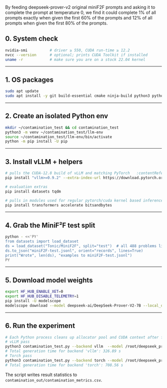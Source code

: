 By feeding deepseek-prover-v2 original miniF2F prompts and asking it to complete the prompt at temperature 0, we find it could complete 1% of all prompts exactly when given the first 60% of the prompts and 12% of all prompts when given the first 80% of the prompts.

## 0.  System check

```bash
nvidia-smi          # driver ≥ 550, CUDA run‑time ≥ 12.2
nvcc --version      # optional; prints CUDA Toolkit if installed
uname -r            # make sure you are on a stock 22.04 kernel
```

---

## 1.  OS packages

```bash
sudo apt update
sudo apt install -y git build-essential cmake ninja-build python3 python3-venv python3-dev
```

---

## 2.  Create an isolated Python env

```bash
mkdir ~/contamination_test && cd contamination_test
python3 -m venv ~/contamination_test/llm-env
source ~/contamination_test/llm-env/bin/activate
python -m pip install -U pip
```

---

## 3.  Install vLLM + helpers

```bash
# pulls the CUDA‑12.8 build of vLLM and matching PyTorch   :contentReference[oaicite:1]{index=1}
pip install "vllm>=0.9.2" --extra-index-url https://download.pytorch.org/whl/cu128

# evaluation extras
pip install datasets tqdm

# pulls in modules used for regular pytorch/cuda kernel based inference
pip install transformers accelerate bitsandbytes
```

---

## 4.  Grab the MiniF²F test split
```bash
python - <<'PY'
from datasets import load_dataset
ds = load_dataset("Tonic/MiniF2F", split="test")  # all 488 problems live here
ds.to_json("miniF2F-test.jsonl", orient="records", lines=True)
print("Wrote", len(ds), "examples to miniF2F-test.jsonl")
PY
```

---

## 5. Download model weights
```bash
export HF_HUB_ENABLE_XET=0
export HF_HUB_DISABLE_TELEMETRY=1
pip install -U modelscope
modelscope download --model deepseek-ai/DeepSeek-Prover-V2-7B --local_dir deepseek_prover_v2_7b
```

---

## 6.  Run the experiment

```bash
# Each Python process cleans up allocator pool and CUDA context after finishing.
# vLLM pass
python3 contamination_test.py --backend vllm  --model /root/deepseek_prover_v2_7b --data miniF2F-test.jsonl --ratios 0.6 --max-tokens 4096 --dtype float16
# Total generation time for backend 'vllm': 326.89 s
# Torch pass
python3 contamination_test.py --backend torch --model /root/deepseek_prover_v2_7b --data miniF2F-test.jsonl --ratios 0.6 --max-tokens 4096 --dtype float16
# Total generation time for backend 'torch': 708.56 s
```

The script writes result statistics to `contamination_out/contamination_metrics.csv`.
